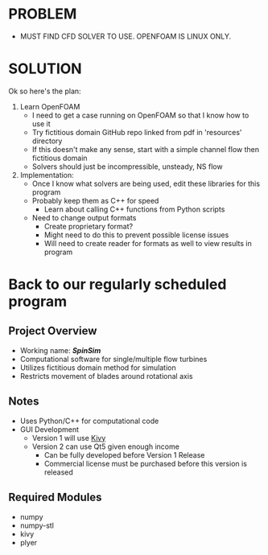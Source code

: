 # PROBLEM

* MUST FIND CFD SOLVER TO USE. OPENFOAM IS LINUX ONLY.

# SOLUTION

Ok so here's the plan:
1. Learn OpenFOAM
   * I need to get a case running on OpenFOAM so that I know how to use it
   * Try fictitious domain GitHub repo linked from pdf in 'resources' directory
   * If this doesn't make any sense, start with a simple channel flow then fictitious domain
   * Solvers should just be incompressible, unsteady, NS flow
2. Implementation:
   * Once I know what solvers are being used, edit these libraries for this program
   * Probably keep them as C++ for speed
     * Learn about calling C++ functions from Python scripts
   * Need to change output formats
     * Create proprietary format?
     * Might need to do this to prevent possible license issues
     * Will need to create reader for formats as well to view results in program

# Back to our regularly scheduled program

## Project Overview

* Working name: **_SpinSim_**
* Computational software for single/multiple flow turbines
* Utilizes fictitious domain method for simulation
* Restricts movement of blades around rotational axis

## Notes

* Uses Python/C++ for computational code
* GUI Development
  * Version 1 will use [Kivy](https://kivy.org/doc/stable/)
  * Version 2 can use Qt5 given enough income
    * Can be fully developed before Version 1 Release
    * Commercial license must be purchased before this version is released

## Required Modules

* numpy
* numpy-stl
* kivy
* plyer
